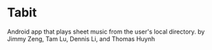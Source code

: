 # Tabit
Android app that plays sheet music from the user's local directory.
by Jimmy Zeng, Tam Lu, Dennis Li, and Thomas Huynh
